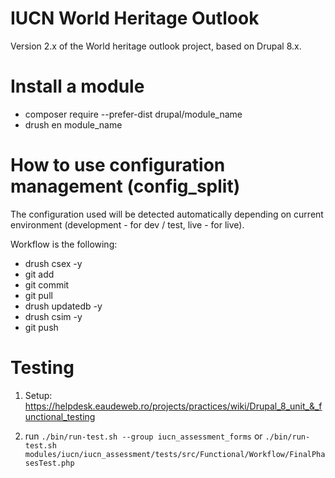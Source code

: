 # IUCN World Heritage Outlook

Version 2.x of the World heritage outlook project, based on Drupal 8.x.

# Install a module
- composer require --prefer-dist drupal/module_name
- drush en module_name

# How to use configuration management (config_split)

The configuration used will be detected automatically depending on
current environment (development - for dev / test, live - for live).

Workflow is the following:

- drush csex -y
- git add
- git commit
- git pull
- drush updatedb -y
- drush csim -y
- git push


# Testing

1. Setup: https://helpdesk.eaudeweb.ro/projects/practices/wiki/Drupal_8_unit_&_functional_testing

2. run `./bin/run-test.sh --group iucn_assessment_forms`
   or `./bin/run-test.sh modules/iucn/iucn_assessment/tests/src/Functional/Workflow/FinalPhasesTest.php`

